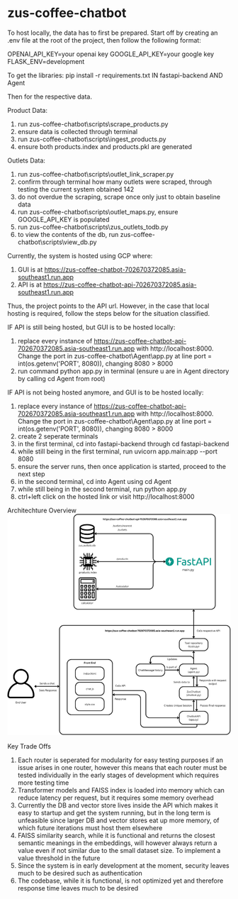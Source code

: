 # zus-coffee-chatbot
To host locally, the data has to first be prepared. Start off by creating an .env file at the root of the project, then follow the following format:

OPENAI_API_KEY=your openai key
GOOGLE_API_KEY=your google key
FLASK_ENV=development

To get the libraries:
pip install -r requirements.txt
IN fastapi-backend
AND Agent

Then for the respective data.

Product Data:
1. run zus-coffee-chatbot\scripts\scrape_products.py
2. ensure data is collected through terminal
3. run zus-coffee-chatbot\scripts\ingest_products.py
4. ensure both products.index and products.pkl are generated

Outlets Data:
1. run zus-coffee-chatbot\scripts\outlet_link_scraper.py
2. confirm through terminal how many outlets were scraped, through testing the current system obtained 142
3. do not overdue the scraping, scrape once only just to obtain baseline data
4. run zus-coffee-chatbot\scripts\outlet_maps.py, ensure GOOGLE_API_KEY is populated
5. run zus-coffee-chatbot\scripts\zus_outlets_todb.py
6. to view the contents of the db, run zus-coffee-chatbot\scripts\view_db.py

Currently, the system is hosted using GCP where:
1. GUI is at https://zus-coffee-chatbot-702670372085.asia-southeast1.run.app 
2. API is at https://zus-coffee-chatbot-api-702670372085.asia-southeast1.run.app

Thus, the project points to the API url. However, in the case that local hosting is required, follow the steps below for the situation classified. 

IF API is still being hosted, but GUI is to be hosted locally:
1. replace every instance of https://zus-coffee-chatbot-api-702670372085.asia-southeast1.run.app with http://localhost:8000. Change the port in zus-coffee-chatbot\Agent\app.py at line port = int(os.getenv('PORT', 8080)), changing 8080 > 8000 
2. run command python app.py in terminal (ensure u are in Agent directory by calling cd Agent from root)

IF API is not being hosted anymore, and GUI is to be hosted locally:
1. replace every instance of https://zus-coffee-chatbot-api-702670372085.asia-southeast1.run.app with http://localhost:8000. Change the port in zus-coffee-chatbot\Agent\app.py at line port = int(os.getenv('PORT', 8080)), changing 8080 > 8000 
2. create 2 seperate terminals
3. in the first terminal, cd into fastapi-backend through cd fastapi-backend
4. while still being in the first terminal, run uvicorn app.main:app --port 8080 
5. ensure the server runs, then once application is started, proceed to the next step
6. in the second terminal, cd into Agent using cd Agent
7. while still being in the second terminal, run python app.py
8. ctrl+left click on the hosted link or visit http://localhost:8000

Architechture Overview
![alt text](image.png)

Key Trade Offs
1. Each router is seperated for modularity for easy testing purposes if an issue arises in one router, however this means that each router must be tested individually in the early stages of development which requires more testing time
2. Transformer models and FAISS index is loaded into memory which can reduce latency per request, but it requires some memory overhead
3. Currently the DB and vector store lives inside the API which makes it easy to startup and get the system running, but in the long term is unfeasible since larger DB and vector stores eat up more memory, of which future iterations must host them elsewhere
4. FAISS similarity search, while it is functional and returns the closest semantic meanings in the embeddings, will however always return a value even if not similar due to the small dataset size. To implement a value threshold in the future
5. Since the system is in early development at the moment, security leaves much to be desired such as authentication
6. The codebase, while it is functional, is not optimized yet and therefore response time leaves much to be desired

